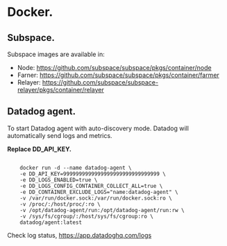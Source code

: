 # Docker.

## Subspace.

Subspace images are available in:

- Node: https://github.com/subspace/subspace/pkgs/container/node
- Farner: https://github.com/subspace/subspace/pkgs/container/farmer
- Relayer: https://github.com/subspace/subspace-relayer/pkgs/container/relayer

## Datadog agent.

To start Datadog agent with auto-discovery mode. Datadog will automatically send logs and metrics.

**Replace DD_API_KEY.**

```

    docker run -d --name datadog-agent \
    -e DD_API_KEY=9999999999999999999999999999999 \
    -e DD_LOGS_ENABLED=true \
    -e DD_LOGS_CONFIG_CONTAINER_COLLECT_ALL=true \
    -e DD_CONTAINER_EXCLUDE_LOGS="name:datadog-agent" \
    -v /var/run/docker.sock:/var/run/docker.sock:ro \
    -v /proc/:/host/proc/:ro \
    -v /opt/datadog-agent/run:/opt/datadog-agent/run:rw \
    -v /sys/fs/cgroup/:/host/sys/fs/cgroup:ro \
    datadog/agent:latest

```

Check log status, https://app.datadoghq.com/logs
